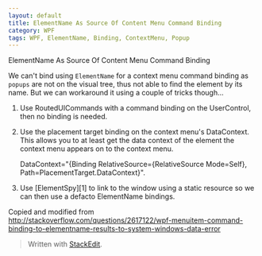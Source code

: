 ```yaml
---
layout: default
title: ElementName As Source Of Content Menu Command Binding
category: WPF
tags: WPF, ElementName, Binding, ContextMenu, Popup
---
```

ElementName As Source Of Content Menu Command Binding

We can't bind using `ElementName` for a context menu command binding as `popups` are not on the visual tree, thus not able to find the element by its name. But we can workaround it using a couple of tricks though...

1. Use RoutedUICommands with a command binding on the UserControl, then no binding is needed.
2. Use the placement target binding on the context menu's DataContext. This allows you to at least get the data context of the element the context menu appears on to the context menu.

    DataContext="{Binding RelativeSource={RelativeSource Mode=Self}, Path=PlacementTarget.DataContext}".

3. Use [ElementSpy][1] to link to the window using a static resource so we can then use a defacto ElementName bindings.

Copied and modified from http://stackoverflow.com/questions/2617122/wpf-menuitem-command-binding-to-elementname-results-to-system-windows-data-error
> Written with [StackEdit](https://stackedit.io/).